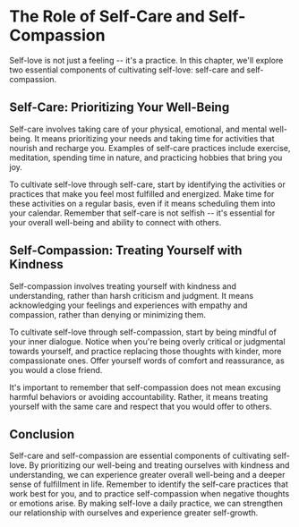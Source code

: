 # The Role of Self-Care and Self-Compassion

Self-love is not just a feeling -- it's a practice. In this chapter, we'll explore two essential components of cultivating self-love: self-care and self-compassion.

Self-Care: Prioritizing Your Well-Being
---------------------------------------

Self-care involves taking care of your physical, emotional, and mental well-being. It means prioritizing your needs and taking time for activities that nourish and recharge you. Examples of self-care practices include exercise, meditation, spending time in nature, and practicing hobbies that bring you joy.

To cultivate self-love through self-care, start by identifying the activities or practices that make you feel most fulfilled and energized. Make time for these activities on a regular basis, even if it means scheduling them into your calendar. Remember that self-care is not selfish -- it's essential for your overall well-being and ability to connect with others.

Self-Compassion: Treating Yourself with Kindness
------------------------------------------------

Self-compassion involves treating yourself with kindness and understanding, rather than harsh criticism and judgment. It means acknowledging your feelings and experiences with empathy and compassion, rather than denying or minimizing them.

To cultivate self-love through self-compassion, start by being mindful of your inner dialogue. Notice when you're being overly critical or judgmental towards yourself, and practice replacing those thoughts with kinder, more compassionate ones. Offer yourself words of comfort and reassurance, as you would a close friend.

It's important to remember that self-compassion does not mean excusing harmful behaviors or avoiding accountability. Rather, it means treating yourself with the same care and respect that you would offer to others.

Conclusion
----------

Self-care and self-compassion are essential components of cultivating self-love. By prioritizing our well-being and treating ourselves with kindness and understanding, we can experience greater overall well-being and a deeper sense of fulfillment in life. Remember to identify the self-care practices that work best for you, and to practice self-compassion when negative thoughts or emotions arise. By making self-love a daily practice, we can strengthen our relationship with ourselves and experience greater self-growth.
